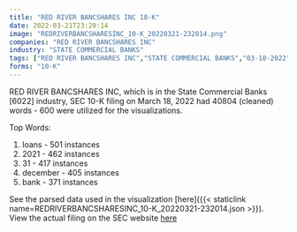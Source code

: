```yaml
---
title: "RED RIVER BANCSHARES INC 10-K"
date: 2022-03-21T23:20:14
image: "REDRIVERBANCSHARESINC_10-K_20220321-232014.png"
companies: "RED RIVER BANCSHARES INC"
industry: "STATE COMMERCIAL BANKS"
tags: ["RED RIVER BANCSHARES INC","STATE COMMERCIAL BANKS","03-18-2022","10-K"]
forms: "10-K"
---
```

RED RIVER BANCSHARES INC, which is in the State Commercial Banks [6022] industry, SEC 10-K filing on March 18, 2022 had 40804 (cleaned) words - 600 were utilized for the visualizations.

Top Words:
1. loans - 501 instances
2. 2021 - 462 instances
3. 31 - 417 instances
4. december - 405 instances
5. bank - 371 instances


See the parsed data used in the visualization [here]({{< staticlink name=REDRIVERBANCSHARESINC_10-K_20220321-232014.json >}}).  
View the actual filing on the SEC website [here](https://www.sec.gov/Archives/edgar/data/1071236/0001071236-22-000021.txt)